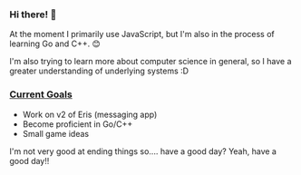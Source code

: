 ### Hi there! 👋

At the moment I primarily use JavaScript, but I'm also in the process of learning Go and C++. 😊

I'm also trying to learn more about computer science in general, so I have a greater understanding of underlying systems :D

### <ins>Current Goals</ins> ###
  - Work on v2 of Eris (messaging app)
  - Become proficient in Go/C++
  - Small game ideas

I'm not very good at ending things so.... have a good day? Yeah, have a good day!!
